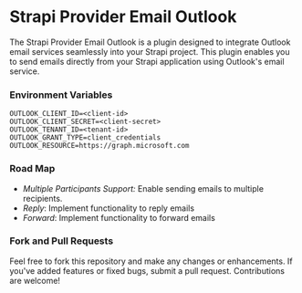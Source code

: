 # Strapi Provider Email Outlook

The Strapi Provider Email Outlook is a plugin designed to integrate Outlook email services seamlessly into your Strapi project. This plugin enables you to send emails directly from your Strapi application using Outlook's email service.


### Environment Variables
``` .env
OUTLOOK_CLIENT_ID=<client-id>
OUTLOOK_CLIENT_SECRET=<client-secret>
OUTLOOK_TENANT_ID=<tenant-id>
OUTLOOK_GRANT_TYPE=client_credentials
OUTLOOK_RESOURCE=https://graph.microsoft.com
```

### Road Map
- *Multiple Participants Support:* Enable sending emails to multiple recipients.
- *Reply*: Implement functionality to reply emails
- *Forward*: Implement functionality to forward emails

### Fork and Pull Requests
Feel free to fork this repository and make any changes or enhancements. If you've added features or fixed bugs, submit a pull request. Contributions are welcome!